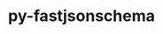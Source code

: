 ---
title: "py-fastjsonschema"
layout: cache
categories: [package, develop-2025-02-23]
meta: {"compilers": ["gcc@=11.1.0", "gcc@=11.4.0", "oneapi@=2024.2.1"], "num_specs": 10, "num_specs_by_stack": {"data-vis-sdk": 1, "e4s": 3, "e4s-neoverse-v2": 2, "e4s-oneapi": 4, "root": 10}, "oss": ["ubuntu20.04", "ubuntu22.04"], "platforms": ["linux"], "stacks": ["data-vis-sdk", "e4s", "e4s-neoverse-v2", "e4s-oneapi", "root"], "targets": ["neoverse_v2", "x86_64_v3"], "versions": ["2.16.2", "2.21.1"]}
spec_details: [{"compiler": "gcc@=11.4.0", "hash": "es2x2lzp7i3jb6lsefdwk72ppcfbs2me", "os": "ubuntu22.04", "platform": "linux", "size": "-", "stacks": ["e4s-neoverse-v2", "root"], "tarball": "https://binaries.spack.io/develop-2025-02-23/build_cache/linux-ubuntu22.04-neoverse_v2/gcc-11.4.0/py-fastjsonschema-2.16.2/linux-ubuntu22.04-neoverse_v2-gcc-11.4.0-py-fastjsonschema-2.16.2-es2x2lzp7i3jb6lsefdwk72ppcfbs2me.spack", "target": "neoverse_v2", "variants": ["build_system=python_pip"], "versions": ["2.16.2"]}, {"compiler": "oneapi@=2024.2.1", "hash": "jefydft24hd4yr2wbe2snw4fzxjeq4v4", "os": "ubuntu22.04", "platform": "linux", "size": "-", "stacks": ["e4s-oneapi", "root"], "tarball": "https://binaries.spack.io/develop-2025-02-23/build_cache/linux-ubuntu22.04-x86_64_v3/oneapi-2024.2.1/py-fastjsonschema-2.16.2/linux-ubuntu22.04-x86_64_v3-oneapi-2024.2.1-py-fastjsonschema-2.16.2-jefydft24hd4yr2wbe2snw4fzxjeq4v4.spack", "target": "x86_64_v3", "variants": ["build_system=python_pip"], "versions": ["2.16.2"]}, {"compiler": "gcc@=11.4.0", "hash": "kishehkxeg6ujoc4mqwgfos7zwfrrksw", "os": "ubuntu22.04", "platform": "linux", "size": "-", "stacks": ["e4s", "root"], "tarball": "https://binaries.spack.io/develop-2025-02-23/build_cache/linux-ubuntu22.04-x86_64_v3/gcc-11.4.0/py-fastjsonschema-2.16.2/linux-ubuntu22.04-x86_64_v3-gcc-11.4.0-py-fastjsonschema-2.16.2-kishehkxeg6ujoc4mqwgfos7zwfrrksw.spack", "target": "x86_64_v3", "variants": ["build_system=python_pip"], "versions": ["2.16.2"]}, {"compiler": "gcc@=11.4.0", "hash": "of77mqzsb5ynxdyeq27lclt6o2mo2abv", "os": "ubuntu22.04", "platform": "linux", "size": "-", "stacks": ["e4s", "root"], "tarball": "https://binaries.spack.io/develop-2025-02-23/build_cache/linux-ubuntu22.04-x86_64_v3/gcc-11.4.0/py-fastjsonschema-2.21.1/linux-ubuntu22.04-x86_64_v3-gcc-11.4.0-py-fastjsonschema-2.21.1-of77mqzsb5ynxdyeq27lclt6o2mo2abv.spack", "target": "x86_64_v3", "variants": ["build_system=python_pip"], "versions": ["2.21.1"]}, {"compiler": "oneapi@=2024.2.1", "hash": "ooye4bixd7shfkkccvf2szys6hbuxg6y", "os": "ubuntu22.04", "platform": "linux", "size": "-", "stacks": ["e4s-oneapi", "root"], "tarball": "https://binaries.spack.io/develop-2025-02-23/build_cache/linux-ubuntu22.04-x86_64_v3/oneapi-2024.2.1/py-fastjsonschema-2.21.1/linux-ubuntu22.04-x86_64_v3-oneapi-2024.2.1-py-fastjsonschema-2.21.1-ooye4bixd7shfkkccvf2szys6hbuxg6y.spack", "target": "x86_64_v3", "variants": ["build_system=python_pip"], "versions": ["2.21.1"]}, {"compiler": "oneapi@=2024.2.1", "hash": "reha4pxl23uq2c2hkrwkfwkcm2yd66di", "os": "ubuntu22.04", "platform": "linux", "size": "-", "stacks": ["e4s-oneapi", "root"], "tarball": "https://binaries.spack.io/develop-2025-02-23/build_cache/linux-ubuntu22.04-x86_64_v3/oneapi-2024.2.1/py-fastjsonschema-2.21.1/linux-ubuntu22.04-x86_64_v3-oneapi-2024.2.1-py-fastjsonschema-2.21.1-reha4pxl23uq2c2hkrwkfwkcm2yd66di.spack", "target": "x86_64_v3", "variants": ["build_system=python_pip"], "versions": ["2.21.1"]}, {"compiler": "gcc@=11.4.0", "hash": "remrt4w5dx442rzz3a7hy6svn5ol4gvh", "os": "ubuntu22.04", "platform": "linux", "size": "-", "stacks": ["e4s-neoverse-v2", "root"], "tarball": "https://binaries.spack.io/develop-2025-02-23/build_cache/linux-ubuntu22.04-neoverse_v2/gcc-11.4.0/py-fastjsonschema-2.21.1/linux-ubuntu22.04-neoverse_v2-gcc-11.4.0-py-fastjsonschema-2.21.1-remrt4w5dx442rzz3a7hy6svn5ol4gvh.spack", "target": "neoverse_v2", "variants": ["build_system=python_pip"], "versions": ["2.21.1"]}, {"compiler": "oneapi@=2024.2.1", "hash": "uj25gtoaxjkfqm4dozv33svzheemmtnj", "os": "ubuntu22.04", "platform": "linux", "size": "-", "stacks": ["e4s-oneapi", "root"], "tarball": "https://binaries.spack.io/develop-2025-02-23/build_cache/linux-ubuntu22.04-x86_64_v3/oneapi-2024.2.1/py-fastjsonschema-2.21.1/linux-ubuntu22.04-x86_64_v3-oneapi-2024.2.1-py-fastjsonschema-2.21.1-uj25gtoaxjkfqm4dozv33svzheemmtnj.spack", "target": "x86_64_v3", "variants": ["build_system=python_pip"], "versions": ["2.21.1"]}, {"compiler": "gcc@=11.1.0", "hash": "wkb4hvce5ue4fxrf7d5gf4a7373syfzj", "os": "ubuntu20.04", "platform": "linux", "size": "-", "stacks": ["data-vis-sdk", "root"], "tarball": "https://binaries.spack.io/develop-2025-02-23/build_cache/linux-ubuntu20.04-x86_64_v3/gcc-11.1.0/py-fastjsonschema-2.21.1/linux-ubuntu20.04-x86_64_v3-gcc-11.1.0-py-fastjsonschema-2.21.1-wkb4hvce5ue4fxrf7d5gf4a7373syfzj.spack", "target": "x86_64_v3", "variants": ["build_system=python_pip"], "versions": ["2.21.1"]}, {"compiler": "gcc@=11.4.0", "hash": "ysbp5zjihhy7om3rfkcijduvvyukj7qe", "os": "ubuntu22.04", "platform": "linux", "size": "-", "stacks": ["e4s", "root"], "tarball": "https://binaries.spack.io/develop-2025-02-23/build_cache/linux-ubuntu22.04-x86_64_v3/gcc-11.4.0/py-fastjsonschema-2.16.2/linux-ubuntu22.04-x86_64_v3-gcc-11.4.0-py-fastjsonschema-2.16.2-ysbp5zjihhy7om3rfkcijduvvyukj7qe.spack", "target": "x86_64_v3", "variants": ["build_system=python_pip"], "versions": ["2.16.2"]}]
---
